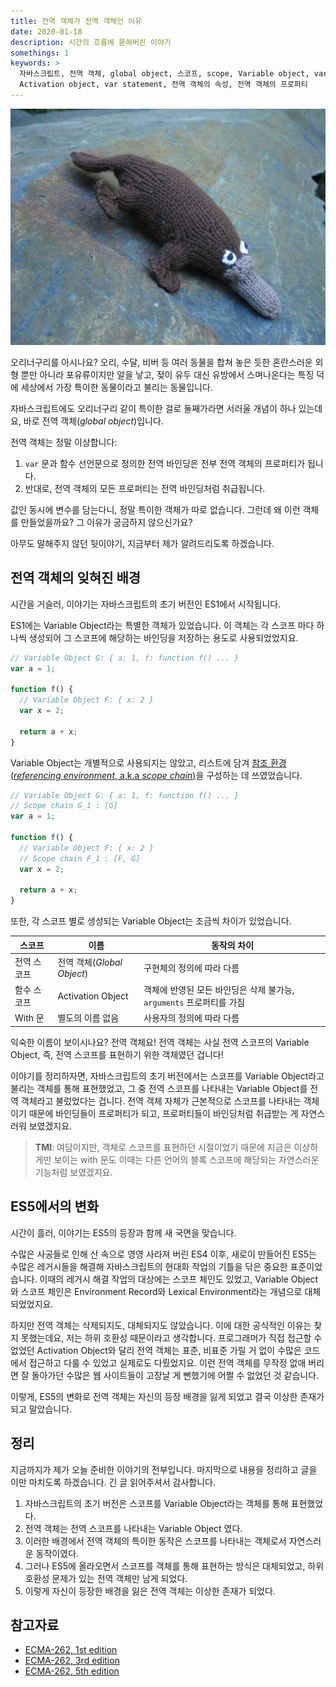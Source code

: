 ```yaml
---
title: 전역 객체가 전역 객체인 이유  
date: 2020-01-18  
description: 시간의 흐름에 묻혀버린 이야기  
somethings: 1  
keywords: > 
  자바스크립트, 전역 객체, global object, 스코프, scope, Variable object, var 문, 전역 변수, global variable,
  Activation object, var statement, 전역 객체의 속성, 전역 객체의 프로퍼티
---
```


![오리너구리](./platypus.jpg)

오리너구리를 아시나요?
오리, 수달, 비버 등 여러 동물을 합쳐 놓은 듯한 혼란스러운 외형 뿐만 아니라 포유류이지만 알을 낳고, 젖이 유두 대신 유방에서 스며나온다는 특징 덕에 세상에서 가장 특이한 동물이라고 불리는 동물입니다.

자바스크립트에도 오리너구리 같이 특이한 걸로 둘째가라면 서러울 개념이 하나 있는데요, 바로 전역 객체(*global object*)입니다.

전역 객체는 정말 이상합니다:

1. `var` 문과 함수 선언문으로 정의한 전역 바인딩은 전부 전역 객체의 프로퍼티가 됩니다.
2. 반대로, 전역 객체의 모든 프로퍼티는 전역 바인딩처럼 취급됩니다.

값인 동시에 변수를 담는다니, 정말 특이한 객체가 따로 없습니다.
그런데 왜 이런 객체를 만들었을까요?
그 이유가 궁금하지 않으신가요?

아무도 말해주지 않던 뒷이야기, 지금부터 제가 알려드리도록 하겠습니다.

## 전역 객체의 잊혀진 배경

시간을 거슬러, 이야기는 자바스크립트의 초기 버전인 ES1에서 시작됩니다.

ES1에는 Variable Object라는 특별한 객체가 있었습니다.
이 객체는 각 스코프 마다 하나씩 생성되어 그 스코프에 해당하는 바인딩을 저장하는 용도로 사용되었었지요.

```javascript
// Variable Object G: { a: 1, f: function f() ... }
var a = 1;

function f() {
  // Variable Object F: { x: 2 } 
  var x = 2;

  return a + x;
}
```

Variable Object는 개별적으로 사용되지는 않았고, 리스트에 담겨 [참조 환경(*referencing environment*, a.k.a *scope chain*)](http://courses.cs.vt.edu/~cs3304/Spring00/notes/Chapter-4/tsld030.htm)을 구성하는 데 쓰였었습니다.

```javascript
// Variable Object G: { a: 1, f: function f() ... }
// Scope chain G_1 : [G]
var a = 1;

function f() {
  // Variable Object F: { x: 2 } 
  // Scope chain F_1 : [F, G]
  var x = 2;

  return a + x;
}
```

또한, 각 스코프 별로 생성되는 Variable Object는 조금씩 차이가 있었습니다.

| 스코프 | 이름 | 동작의 차이 |
|------|-----|-----------|
| 전역 스코프 | 전역 객체(*Global Object*) | 구현체의 정의에 따라 다름 |
| 함수 스코프 | Activation Object | 객체에 반영된 모든 바인딩은 삭제 불가능, `arguments` 프로퍼티를 가짐 |
| With 문 | 별도의 이름 없음 | 사용자의 정의에 따라 다름 |

익숙한 이름이 보이시나요? 전역 객체요!
전역 객체는 사실 전역 스코프의 Variable Object, 즉, 전역 스코프를 표현하기 위한 객체였던 겁니다!

이야기를 정리하자면, 자바스크립트의 초기 버전에서는 스코프를 Variable Object라고 불리는 객체를 통해 표현했었고, 그 중 전역 스코프를 나타내는 Variable Object를 전역 객체라고 불렀었다는 겁니다.
전역 객체 자체가 근본적으로 스코프를 나타내는 객체이기 때문에 바인딩들이 프로퍼티가 되고, 프로퍼티들이 바인딩처럼 취급받는 게 자연스러워 보였겠지요.

> **TMI**: 여담이지만, 객체로 스코프를 표현하던 시절이었기 때문에 지금은 이상하게만 보이는 with 문도 이때는 다른 언어의 블록 스코프에 해당되는 자연스러운 기능처럼 보였겠지요.

## ES5에서의 변화

시간이 흘러, 이야기는 ES5의 등장과 함께 새 국면을 맞습니다.

수많은 사공들로 인해 산 속으로 영영 사라져 버린 ES4 이후, 새로이 만들어진 ES5는 수많은 레거시들을 해결해 자바스크립트의 현대화 작업의 기틀을 닦은 중요한 표준이었습니다.
이때의 레거시 해결 작업의 대상에는 스코프 체인도 있었고, Variable Object와 스코프 체인은 Environment Record와 Lexical Environment라는 개념으로 대체되었었지요.

하지만 전역 객체는 삭제되지도, 대체되지도 않았습니다.
이에 대한 공식적인 이유는 찾지 못했는데요, 저는 하위 호환성 때문이라고 생각합니다.
프로그래머가 직접 접근할 수 없었던 Activation Object와 달리 전역 객체는 표준, 비표준 가릴 거 없이 수많은 코드에서 접근하고 다룰 수 있었고 실제로도 다뤘었지요.
이런 전역 객체를 무작정 없애 버리면 잘 돌아가던 수많은 웹 사이트들이 고장날 게 뻔했기에 어쩔 수 없었던 것 같습니다.

이렇게, ES5의 변화로 전역 객체는 자신의 등장 배경을 잃게 되었고 결국 이상한 존재가 되고 말았습니다.

## 정리

지금까지가 제가 오늘 준비한 이야기의 전부입니다.
마지막으로 내용을 정리하고 글을 이만 마치도록 하겠습니다.
긴 글 읽어주셔서 감사합니다.

1. 자바스크립트의 초기 버전은 스코프를 Variable Object라는 객체를 통해 표현했었다.
2. 전역 객체는 전역 스코프를 나타내는 Variable Object 였다.
3. 이러한 배경에서 전역 객체의 특이한 동작은 스코프를 나타내는 객체로서 자연스러운 동작이였다.
4. 그러나 ES5에 올라오면서 스코프를 객체를 통해 표현하는 방식은 대체되었고, 하위 호환성 문제가 있는 전역 객체만 남게 되었다.
5. 이렇게 자신이 등장한 배경을 잃은 전역 객체는 이상한 존재가 되었다.

## 참고자료

- [ECMA-262, 1st edition](https://www.ecma-international.org/publications/files/ECMA-ST-ARCH/ECMA-262,%201st%20edition,%20June%201997.pdf) 
- [ECMA-262, 3rd edition](https://www.ecma-international.org/publications/files/ECMA-ST-ARCH/ECMA-262,%203rd%20edition,%20December%201999.pdf)
- [ECMA-262, 5th edition](https://www.ecma-international.org/publications/files/ECMA-ST-ARCH/ECMA-262%205th%20edition%20December%202009.pdf)